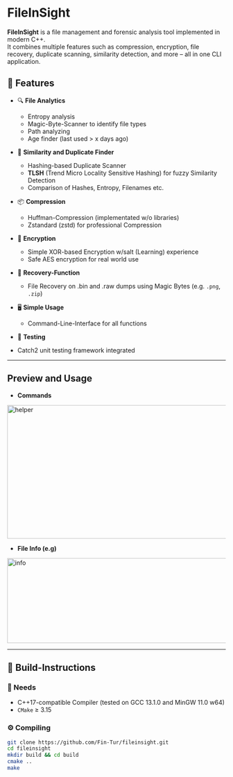 # FileInSight

**FileInSight** is a file management and forensic analysis tool implemented in modern C++.  
It combines multiple features such as compression, encryption, file recovery, duplicate scanning, similarity detection, and more – all in one CLI application.

## 🔧 Features

- 🔍 **File Analytics**
    - Entropy analysis
    - Magic-Byte-Scanner to identify file types
    - Path analyzing
    - Age finder (last used > x days ago)

- 🧠 **Similarity and Duplicate Finder**
    - Hashing-based Duplicate Scanner
    - **TLSH** (Trend Micro Locality Sensitive Hashing) for fuzzy Similarity Detection
    - Comparison of Hashes, Entropy, Filenames etc.

- 📦 **Compression**
    - Huffman-Compression (implementated w/o libraries)
    - Zstandard (zstd) for professional Compression

- 🔐 **Encryption**
    - Simple XOR-based Encryption w/salt (Learning) experience
    - Safe AES encryption for real world use

- 🧰 **Recovery-Function**
    - File Recovery on .bin and .raw dumps using Magic Bytes (e.g. `.png`, `.zip`)

- 🖥 **Simple Usage**
    - Command-Line-Interface for all functions

- 🧪 **Testing**
- Catch2 unit testing framework integrated

---

## Preview and Usage

- **Commands**

<img width="962" height="308" alt="helper" src="https://github.com/user-attachments/assets/8db38112-6ca8-4998-be2a-894ff61d14d8" />

- **File Info (e.g)**

<img width="1030" height="196" alt="info" src="https://github.com/user-attachments/assets/f050fa75-aa9c-4305-b50e-bbd35e1c8f78" />


---

## 🚀 Build-Instructions

### 🔨 Needs

- C++17-compatible Compiler (tested on GCC 13.1.0 and MinGW 11.0 w64)
- `CMake` ≥ 3.15

### ⚙️ Compiling

```bash
git clone https://github.com/Fin-Tur/fileinsight.git
cd fileinsight
mkdir build && cd build
cmake ..
make